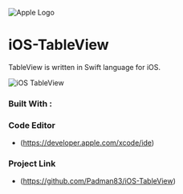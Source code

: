 ![Apple Logo](https://user-images.githubusercontent.com/45048950/73131198-bca1e580-4041-11ea-8f8d-ebfd844f0e64.png) 

# iOS-TableView
TableView is written in Swift language for iOS.

![iOS TableView](https://user-images.githubusercontent.com/45048950/74168198-5386b880-4c64-11ea-8687-7be9f04818f0.gif)

### Built With :

### Code Editor

* (https://developer.apple.com/xcode/ide)

### Project Link

* (https://github.com/Padman83/iOS-TableView)
